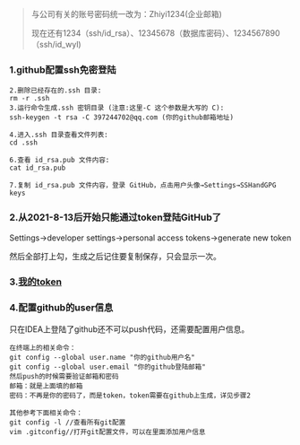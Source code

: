 > 与公司有关的账号密码统一改为：Zhiyi1234(企业邮箱)
>
> 现在还有1234（ssh/id_rsa）、12345678（数据库密码）、1234567890（ssh/id_wyl)

### 1.github配置ssh免密登陆



```apl
2.删除已经存在的.ssh 目录:
rm -r .ssh
3.运行命令生成.ssh 密钥目录 (注意:这里-C 这个参数是大写的 C):
ssh-keygen -t rsa -C 397244702@qq.com (你的github邮箱地址)

4.进入.ssh 目录查看文件列表:
cd .ssh

6.查看 id_rsa.pub 文件内容:
cat id_rsa.pub

7.复制 id_rsa.pub 文件内容，登录 GitHub，点击用户头像→Settings→SSHandGPG keys
```

### 2.从2021-8-13后开始只能通过token登陆GitHub了

Settings->developer settings->personal access tokens->generate new token

然后全部打上勾，生成之后记住要复制保存，只会显示一次。

### 3.[我的token](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)

### 4.配置github的user信息

只在IDEA上登陆了github还不可以push代码，还需要配置用户信息。

```apl
在终端上的相关命令：
git config --global user.name "你的github用户名"
git config --global user.email "你的github登陆邮箱"
然后push的时候需要验证邮箱和密码
邮箱：就是上面填的邮箱
密码：不再是你的密码了，而是token，token需要在github上生成，详见步骤2
```

```apl
其他参考下面相关命令：
git config -l //查看所有git配置
vim .gitconfig//打开git配置文件，可以在里面添加用户信息
```







